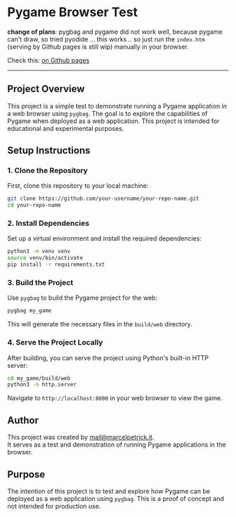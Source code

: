 # Pygame Browser Test

**change of plans**: pygbag and pygame did not work well, because pygame can't draw, so tried pyodide ... this works .. so just run the `index.htm` (serving by Github pages is still wip) manually in your browser.

Check this: [on Github pages](https://marcelpetrick.github.io/codingWithGPT/pythonBrowserTest/)

------------------------------------

## Project Overview

This project is a simple test to demonstrate running a Pygame application in a web browser using `pygbag`. The goal is to explore the capabilities of Pygame when deployed as a web application. This project is intended for educational and experimental purposes.

## Setup Instructions

### 1. Clone the Repository

First, clone this repository to your local machine:

```bash
git clone https://github.com/your-username/your-repo-name.git
cd your-repo-name
```

### 2. Install Dependencies

Set up a virtual environment and install the required dependencies:

```bash
python3 -m venv venv
source venv/bin/activate
pip install -r requirements.txt
```

### 3. Build the Project

Use `pygbag` to build the Pygame project for the web:

```bash
pygbag my_game
```

This will generate the necessary files in the `build/web` directory.

### 4. Serve the Project Locally

After building, you can serve the project using Python's built-in HTTP server:

```bash
cd my_game/build/web
python3 -m http.server
```

Navigate to `http://localhost:8000` in your web browser to view the game.

## Author

This project was created by mail@marcelpetrick.it.  
It serves as a test and demonstration of running Pygame applications in the browser.

## Purpose

The intention of this project is to test and explore how Pygame can be deployed as a web application using `pygbag`. This is a proof of concept and not intended for production use.
